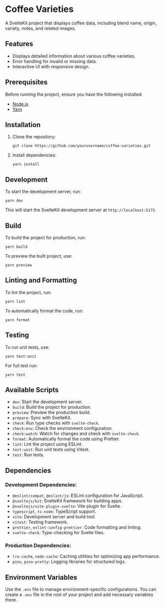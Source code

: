 # Coffee Varieties

A SvelteKit project that displays coffee data, including blend name, origin, variety, notes, and related images. 

## Features
- Displays detailed information about various coffee varieties.
- Error handling for invalid or missing data.
- Interactive UI with responsive design.

## Prerequisites

Before running the project, ensure you have the following installed:
- [Node.js](https://nodejs.org/)
- [Yarn](https://yarnpkg.com/)

## Installation

1. Clone the repository:
   ```
   git clone https://github.com/yourusername/coffee-varieties.git
   ```

2. Install dependencies:
   ```
   yarn install
   ```

## Development

To start the development server, run:

```
yarn dev
```

This will start the SvelteKit development server at `http://localhost:5173`.

## Build

To build the project for production, run:

```
yarn build
```

To preview the built project, use:

```
yarn preview
```

## Linting and Formatting

To lint the project, run:

```
yarn lint
```

To automatically format the code, run:

```
yarn format
```

## Testing

To run unit tests, use:

```
yarn test:unit
```

For full test run:

```
yarn test
```

## Available Scripts

- `dev`: Start the development server.
- `build`: Build the project for production.
- `preview`: Preview the production build.
- `prepare`: Sync with SvelteKit.
- `check`: Run type checks with `svelte-check`.
- `check:env`: Check the environment configuration.
- `check:watch`: Watch for changes and check with `svelte-check`.
- `format`: Automatically format the code using Prettier.
- `lint`: Lint the project using ESLint.
- `test:unit`: Run unit tests using Vitest.
- `test`: Run tests.

## Dependencies

### Development Dependencies:
- `@eslint/compat`, `@eslint/js`: ESLint configuration for JavaScript.
- `@sveltejs/kit`: SvelteKit framework for building apps.
- `@sveltejs/vite-plugin-svelte`: Vite plugin for Svelte.
- `typescript`, `ts-node`: TypeScript support.
- `vite`: Development server and build tool.
- `vitest`: Testing framework.
- `prettier`, `eslint-config-prettier`: Code formatting and linting.
- `svelte-check`: Type-checking for Svelte files.
  
### Production Dependencies:
- `lru-cache`, `node-cache`: Caching utilities for optimizing app performance.
- `pino`, `pino-pretty`: Logging libraries for structured logs.

## Environment Variables

Use the `.env` file to manage environment-specific configurations. You can create a `.env` file in the root of your project and add necessary variables there.

